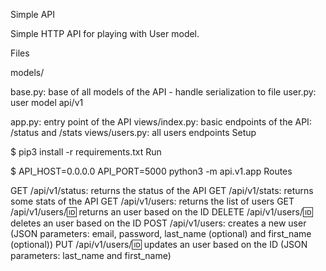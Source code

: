 Simple API

Simple HTTP API for playing with User model.

Files

models/

base.py: base of all models of the API - handle serialization to file
user.py: user model
api/v1

app.py: entry point of the API
views/index.py: basic endpoints of the API: /status and /stats
views/users.py: all users endpoints
Setup

$ pip3 install -r requirements.txt
Run

$ API_HOST=0.0.0.0 API_PORT=5000 python3 -m api.v1.app
Routes

GET /api/v1/status: returns the status of the API
GET /api/v1/stats: returns some stats of the API
GET /api/v1/users: returns the list of users
GET /api/v1/users/:id: returns an user based on the ID
DELETE /api/v1/users/:id: deletes an user based on the ID
POST /api/v1/users: creates a new user (JSON parameters: email, password, last_name (optional) and first_name (optional))
PUT /api/v1/users/:id: updates an user based on the ID (JSON parameters: last_name and first_name)

